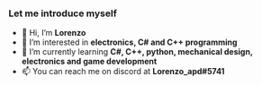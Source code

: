 ### Let me introduce myself ###
- 👋 Hi, I’m **Lorenzo**
- 👀 I’m interested in **electronics, C# and C++ programming**
- 🌱 I’m currently learning **C#, C++, python, mechanical design, electronics and game development**
- 📫 You can reach me on discord at **Lorenzo_apd#5741**
